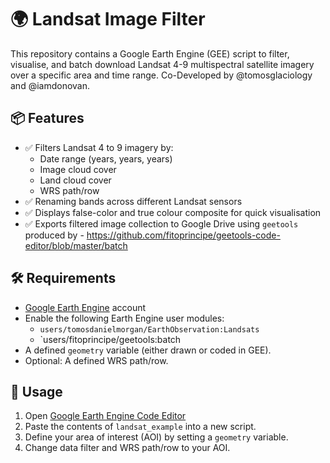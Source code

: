 
# 🌍 Landsat Image Filter

This repository contains a Google Earth Engine (GEE) script to filter, visualise, and batch download Landsat 4-9 multispectral satellite imagery over a specific area and time range. Co-Developed by @tomosglaciology and @iamdonovan.
 

## 📦 Features

- ✅ Filters Landsat 4 to 9 imagery by:
  - Date range (years, years, years)
  - Image cloud cover
  - Land cloud cover
  - WRS path/row
- ✅ Renaming bands across different Landsat sensors 
- ✅ Displays false-color and true colour composite for quick visualisation
- ✅ Exports filtered image collection to Google Drive using `geetools` produced by - https://github.com/fitoprincipe/geetools-code-editor/blob/master/batch

## 🛠 Requirements

- [Google Earth Engine](https://earthengine.google.com/) account
- Enable the following Earth Engine user modules:
  - `users/tomosdanielmorgan/EarthObservation:Landsats`
  - `users/fitoprincipe/geetools:batch
- A defined `geometry` variable (either drawn or coded in GEE).
- Optional: A defined WRS path/row.

## 🚀 Usage

1. Open [Google Earth Engine Code Editor](https://code.earthengine.google.com/)
2. Paste the contents of `landsat_example` into a new script.
3. Define your area of interest (AOI) by setting a `geometry` variable.
4. Change data filter and WRS path/row to your AOI.
